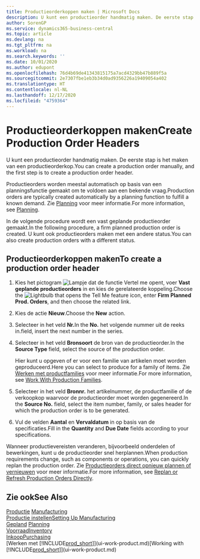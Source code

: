 ```yaml
---
title: Productieorderkoppen maken | Microsoft Docs
description: U kunt een productieorder handmatig maken. De eerste stap is het maken van een productieorderkop.
author: SorenGP
ms.service: dynamics365-business-central
ms.topic: article
ms.devlang: na
ms.tgt_pltfrm: na
ms.workload: na
ms.search.keywords: ''
ms.date: 10/01/2020
ms.author: edupont
ms.openlocfilehash: 76d4b69de41343815175a7acd4329bb47b889f5a
ms.sourcegitcommit: 2e7307fbe1eb3b34d0ad9356226a19409054a402
ms.translationtype: HT
ms.contentlocale: nl-NL
ms.lasthandoff: 12/17/2020
ms.locfileid: "4759364"
---
```

# <a name="create-production-order-headers"></a><span data-ttu-id="58cc5-103">Productieorderkoppen maken</span><span class="sxs-lookup"><span data-stu-id="58cc5-103">Create Production Order Headers</span></span>
<span data-ttu-id="58cc5-104">U kunt een productieorder handmatig maken. De eerste stap is het maken van een productieorderkop.</span><span class="sxs-lookup"><span data-stu-id="58cc5-104">You can create a production order manually, and the first step is to create a production order header.</span></span>

<span data-ttu-id="58cc5-105">Productieorders worden meestal automatisch op basis van een planningsfunctie gemaakt om te voldoen aan een bekende vraag.</span><span class="sxs-lookup"><span data-stu-id="58cc5-105">Production orders are typically created automatically by a planning function to fulfill a known demand.</span></span> <span data-ttu-id="58cc5-106">Zie [Planning](production-planning.md) voor meer informatie.</span><span class="sxs-lookup"><span data-stu-id="58cc5-106">For more information, see [Planning](production-planning.md).</span></span>   

<span data-ttu-id="58cc5-107">In de volgende procedure wordt een vast geplande productieorder gemaakt.</span><span class="sxs-lookup"><span data-stu-id="58cc5-107">In the following procedure, a firm planned production order is created.</span></span> <span data-ttu-id="58cc5-108">U kunt ook productieorders maken met een andere status.</span><span class="sxs-lookup"><span data-stu-id="58cc5-108">You can also create production orders with a different status.</span></span>  

## <a name="to-create-a-production-order-header"></a><span data-ttu-id="58cc5-109">Productieorderkoppen maken</span><span class="sxs-lookup"><span data-stu-id="58cc5-109">To create a production order header</span></span>  
1.  <span data-ttu-id="58cc5-110">Kies het pictogram ![Lampje dat de functie Vertel me opent](media/ui-search/search_small.png "Vertel me wat u wilt doen"), voer **Vast geplande productieorders** in en kies de gerelateerde koppeling.</span><span class="sxs-lookup"><span data-stu-id="58cc5-110">Choose the ![Lightbulb that opens the Tell Me feature](media/ui-search/search_small.png "Tell me what you want to do") icon, enter **Firm Planned Prod. Orders**, and then choose the related link.</span></span>  
2.  <span data-ttu-id="58cc5-111">Kies de actie **Nieuw**.</span><span class="sxs-lookup"><span data-stu-id="58cc5-111">Choose the **New** action.</span></span>  
3.  <span data-ttu-id="58cc5-112">Selecteer in het veld **Nr.**</span><span class="sxs-lookup"><span data-stu-id="58cc5-112">In the **No.**</span></span> <span data-ttu-id="58cc5-113">het volgende nummer uit de reeks in.</span><span class="sxs-lookup"><span data-stu-id="58cc5-113">field, insert the next number in the series.</span></span>  
4.  <span data-ttu-id="58cc5-114">Selecteer in het veld **Bronsoort** de bron van de productieorder.</span><span class="sxs-lookup"><span data-stu-id="58cc5-114">In the **Source Type** field, select the source of the production order.</span></span>

    <span data-ttu-id="58cc5-115">Hier kunt u opgeven of er voor een familie van artikelen moet worden geproduceerd.</span><span class="sxs-lookup"><span data-stu-id="58cc5-115">Here you can select to produce for a family of items.</span></span> <span data-ttu-id="58cc5-116">Zie [Werken met productfamilies](production-how-work-family.md) voor meer informatie.</span><span class="sxs-lookup"><span data-stu-id="58cc5-116">For more information, see [Work With Production Families](production-how-work-family.md).</span></span>
5.  <span data-ttu-id="58cc5-117">Selecteer in het veld **Bronnr.** het artikelnummer, de productfamilie of de verkoopkop waarvoor de productieorder moet worden gegenereerd.</span><span class="sxs-lookup"><span data-stu-id="58cc5-117">In the **Source No.** field, select the item number, family, or sales header for which the production order is to be generated.</span></span>  
6.  <span data-ttu-id="58cc5-118">Vul de velden **Aantal** en **Vervaldatum** in op basis van de specificaties.</span><span class="sxs-lookup"><span data-stu-id="58cc5-118">Fill in the **Quantity** and **Due Date** fields according to your specifications.</span></span>  

<span data-ttu-id="58cc5-119">Wanneer productievereisten veranderen, bijvoorbeeld onderdelen of bewerkingen, kunt u de productieorder snel herplannen.</span><span class="sxs-lookup"><span data-stu-id="58cc5-119">When production requirements change, such as components or operations, you can quickly replan the production order.</span></span> <span data-ttu-id="58cc5-120">Zie [Productieorders direct opnieuw plannen of vernieuwen](production-how-to-replan-refresh-production-orders.md) voor meer informatie.</span><span class="sxs-lookup"><span data-stu-id="58cc5-120">For more information, see [Replan or Refresh Production Orders Directly](production-how-to-replan-refresh-production-orders.md).</span></span> 

## <a name="see-also"></a><span data-ttu-id="58cc5-121">Zie ook</span><span class="sxs-lookup"><span data-stu-id="58cc5-121">See Also</span></span>  
<span data-ttu-id="58cc5-122">[Productie](production-manage-manufacturing.md)  </span><span class="sxs-lookup"><span data-stu-id="58cc5-122">[Manufacturing](production-manage-manufacturing.md)  </span></span>  
[<span data-ttu-id="58cc5-123">Productie instellen</span><span class="sxs-lookup"><span data-stu-id="58cc5-123">Setting Up Manufacturing</span></span>](production-configure-production-processes.md)  
<span data-ttu-id="58cc5-124">[Gepland](production-planning.md)    </span><span class="sxs-lookup"><span data-stu-id="58cc5-124">[Planning](production-planning.md)    </span></span>  
[<span data-ttu-id="58cc5-125">Voorraad</span><span class="sxs-lookup"><span data-stu-id="58cc5-125">Inventory</span></span>](inventory-manage-inventory.md)  
[<span data-ttu-id="58cc5-126">Inkoop</span><span class="sxs-lookup"><span data-stu-id="58cc5-126">Purchasing</span></span>](purchasing-manage-purchasing.md)  
<span data-ttu-id="58cc5-127">[Werken met [!INCLUDE[prod_short](includes/prod_short.md)]](ui-work-product.md)</span><span class="sxs-lookup"><span data-stu-id="58cc5-127">[Working with [!INCLUDE[prod_short](includes/prod_short.md)]](ui-work-product.md)</span></span>

